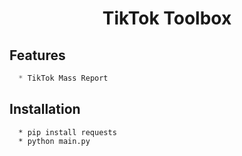 <h1 align="center">TikTok Toolbox</h1>

## Features
```js
  * TikTok Mass Report
```

## Installation
```
  * pip install requests
  * python main.py
```
